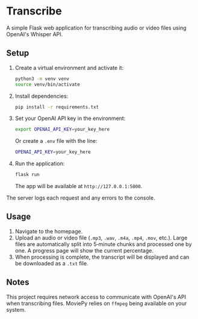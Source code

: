 # Transcribe

A simple Flask web application for transcribing audio or video files using OpenAI's Whisper API.

## Setup

1. Create a virtual environment and activate it:
   ```bash
   python3 -m venv venv
   source venv/bin/activate
   ```
2. Install dependencies:
   ```bash
   pip install -r requirements.txt
   ```
3. Set your OpenAI API key in the environment:
   ```bash
   export OPENAI_API_KEY=your_key_here
   ```
   Or create a `.env` file with the line:
   ```bash
   OPENAI_API_KEY=your_key_here
   ```
4. Run the application:
   ```bash
   flask run
   ```
   The app will be available at `http://127.0.0.1:5000`.

The server logs each request and any errors to the console.

## Usage

1. Navigate to the homepage.
2. Upload an audio or video file (`.mp3`, `.wav`, `.m4a`, `.mp4`, `.mov`, etc.).
   Large files are automatically split into 5‑minute chunks and processed one by one.
   A progress page will show the current percentage.
3. When processing is complete, the transcript will be displayed and can be downloaded as a `.txt` file.

## Notes

This project requires network access to communicate with OpenAI's API when transcribing files.
MoviePy relies on `ffmpeg` being available on your system.

